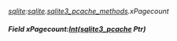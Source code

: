 _[sqlite](../../modules/sqlite/sqlite-module.md):[sqlite](../../modules/sqlite/sqlite-module.md).[sqlite3\_pcache\_methods](../../modules/sqlite/sqlite-sqlite3_pcache_methods.md).xPagecount_
##### Field xPagecount:[Int](../../modules/wonkey/wonkey-types-int.md)([sqlite3_pcache](../../modules/sqlite/sqlite-sqlite3_pcache.md) Ptr)
